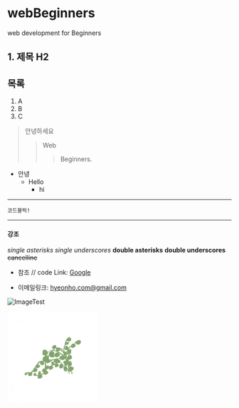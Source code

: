 # webBeginners
web development for Beginners


## 1. 제목 H2


## 목록

1. A
2. B
3. C

> 안녕하세요
> > Web
> > > Beginners.

+ 안녕
  + Hello
    + hi
--------------------------
```
코드블럭!
```
------------------
#### 강조
*single asterisks*
_single underscores_
**double asterisks**
__double underscores__
~~cancelline~~

* 참조
// code
Link: [Google][googlelink]

[googlelink]: https://google.com "Go google"


* 이메일링크: <hyeonho.com@gmail.com>

![ImageTest]()

<img src="/terrarium/images/plant1.png" width="40%" height="30%" title="px(픽셀) 크기 설정" alt="plant"></img>
